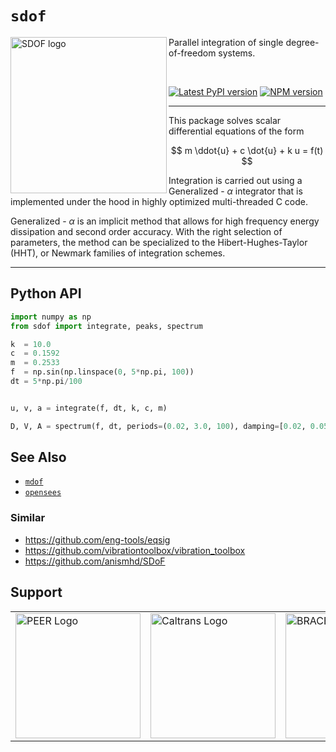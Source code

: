 # `sdof`

<img align="left" src="https://raw.githubusercontent.com/claudioperez/sdof/master/docs/assets/spectrum.svg" width="250px" alt="SDOF logo">

Parallel integration of single degree-of-freedom systems.

<br>

<div style="align:center">

[![Latest PyPI version](https://img.shields.io/pypi/v/sdof?logo=pypi&style=for-the-badge)](https://pypi.python.org/pypi/sdof)
<span class="badge-npmversion"><a href="https://npmjs.org/package/sdof" title="View this project on NPM"><img src="https://img.shields.io/npm/v/sdof.svg?logo=npm&style=for-the-badge" alt="NPM version" /></a></span>

</div>

-------------------------------------------------

This package solves scalar differential equations of the form

$$
m \ddot{u} + c \dot{u} + k u = f(t)
$$

Integration is carried out using a Generalized - $\alpha$ integrator that
is implemented under the hood in highly optimized multi-threaded C code. 

Generalized - $\alpha$ is an implicit method that allows for high frequency energy
dissipation and second order accuracy. With the right selection of parameters,
the method can be specialized to the Hibert-Hughes-Taylor (HHT), or Newmark
families of integration schemes.

<hr />



## Python API

```python
import numpy as np
from sdof import integrate, peaks, spectrum

k  = 10.0
c  = 0.1592
m  = 0.2533
f  = np.sin(np.linspace(0, 5*np.pi, 100))
dt = 5*np.pi/100


u, v, a = integrate(f, dt, k, c, m)

D, V, A = spectrum(f, dt, periods=(0.02, 3.0, 100), damping=[0.02, 0.05])
```

<!--


## Integrator (Adapted from OpenSees docs)

<table>
<tbody>
<tr class="odd">
<td><p><code class="parameter-table-variable">alphaM</code></p></td>
<td><p>$\alpha_M$ factor</p></td>
</tr>
<tr class="even">
<td><p><code class="parameter-table-variable">alphaF</code></p></td>
<td><p>$\alpha_F$ factor</p></td>
</tr>
<tr class="odd">
<td><p><code class="parameter-table-variable">gamma</code></p></td>
<td><p>$\gamma$ factor</p></td>
</tr>
<tr class="even">
<td><p><code class="parameter-table-variable">beta</code></p></td>
<td><p>$\beta$ factor</p></td>
</tr>
</tbody>
</table>

<ol>
<li>$\alpha_F$ and
  $\alpha_M$ are defined differently that in the
  paper, we use $\alpha_F = (1-\alpha_f)$ and
  $\alpha_M=(1-\gamma_m)$ where
  $\alpha_f$ and $\alpha_m$
  are those used in the paper.</li>

<li>Like Newmark and other implicit schemes, the unconditional
  stability of this method applies to linear problems. There are no
  results showing stability of this method over the wide range of
  nonlinear problems that potentially exist. Experience indicates that the
  time step for implicit schemes in nonlinear situations can be much
  greater than those for explicit schemes.</li>

<li>$\alpha_M = 1.0, \alpha_F = 1.0$ produces the Newmark Method.</li>
<li>$\alpha_M = 1.0$ corresponds to the HHT method.</li>
<li>The method is second-order accurate provided $\gamma = \dfrac{1}{2} + \alpha_M - \alpha_F$</li>
<li>The method is unconditionally stable provided $\alpha_M \ge \alpha_F \ge \dfrac{1}{2}, \quad \beta \ge \dfrac{1}{4} +\dfrac{1}{2}(\gamma_M - \gamma_F)$</li>

<li>$\gamma$ and $\beta$
  are optional. The default values ensure the method is unconditionally
  stable, second order accurate and high frequency dissipation is
  maximized.</li>
</ol>
<p>The defaults are:</p>
<dl>
<dt></dt>
<dd>

$$\gamma = \dfrac{1}{2} + \gamma_M - \gamma_F$$

</dd>
</dl>
<p>and</p>
<dl>
<dt></dt>
<dd>

$$\beta = \dfrac{1}{4}(1 + \gamma_M - \gamma_F)^2$$

</dd>
</dl>

### Theory

The generalized $\alpha$ method is a one
step implicit method for solving the transient problem which attempts to
increase the amount of numerical damping present without degrading the order of
accuracy. In the HHT method, the same Newmark approximations are used:

<dl>
<dt></dt>
<dd>

$$u_{t+\Delta t} = u_t + \Delta t \dot u_t + [(0.5 - \beta)
\Delta t^2] \ddot u_t + [\beta \Delta t^2] \ddot u_{t+\Delta t}$$

</dd>
</dl>
<dl>
<dt></dt>
<dd>

$$\dot u_{t+\Delta t} = \dot u_t + [(1-\gamma)\Delta t] \ddot
u_t + [\gamma \Delta t ] \ddot u_{t+\Delta t} $$

</dd>
</dl>
<p>but the time-discrete momentum equation is modified:</p>

$$R_{t + \alpha_M \Delta t} = F_{t+\Delta t}^{\mathrm{ext}} - M \ddot
u_{t + \alpha_M \Delta t} - C \dot u_{t+\alpha_F \Delta t} -
F^{\mathrm{int}}(u_{t + \alpha_F \Delta t})
$$

where the displacements and velocities at the intermediate point are
given by:

$$u_{t+ \alpha_F \Delta t} = (1 - \alpha_F) u_t + \alpha_F
u_{t + \Delta t}$$

$$\dot u_{t+\alpha_F \Delta t} = (1-\alpha_F) \dot u_t +
\alpha_F \dot u_{t + \Delta t}$$

$$\ddot u_{t+\alpha_M \Delta t} = (1-\alpha_M) \ddot u_t +
\alpha_M \ddot u_{t + \Delta t}$$

<p>Following the methods outlined for Newmarks method, linearization of
the nonlinear momentum equation results in the following linear
equations:</p>

$$K_{t+\Delta t}^{*i} d u_{t+\Delta t}^{i+1} = R_{t+\Delta
t}^i$$

$$K_{t+\Delta t}^{*i} = \alpha_F K_t + \alpha_F \frac{\gamma}{\beta \Delta t} C_t + \alpha_M\frac{1}{\beta \Delta t^2}M$$

<p>and</p>

$$R_{t+\Delta t}^i = F_{t + \Delta t}^{\mathrm{ext}} - F(u_{t + \alpha
F \Delta t}^{i-1})^{\mathrm{int}} - C \dot u_{t+\alpha F \Delta t}^{i-1} - M
\ddot u_{t+ \alpha M \Delta t}^{i-1}$$

The linear equations are used to solve for 

$$u_{t+\alpha_F \Delta t}, \dot u_{t + \alpha_F \Delta t} \ddot u_{t+ \alpha M \Delta t}$$

Once convergence has been achieved the displacements,
velocities and accelerations at time $t + \Delta t$ can be computed.

## Compiling

The main integrator is implemented in standard C and can be compiled
as either a Python extension, or Javascript library (via WASM).

### Python

```
pip install .
```

### Javascript

- Install `emscripten` from [here](https://emscripten.org/)
- run `make`. This creates the following files:
  - `dist/fsdof.wasm` - Web assembly - compiled library,
  - `dist/fsdof.js` - interface to binary `fsdof.wasm`

- to test, you can use Python to start an HTTP server in the current directory
  as follows:
  ```shell
  python -m http.server .
  ```


## References

<p>J. Chung, G.M.Hubert. "A Time Integration Algorithm for Structural
   Dynamics with Improved Numerical Dissipation: The
   Generalized - $\alpha$ Method" ASME Journal of
   Applied Mechanics, 60, 371:375, 1993.</p>

<hr />

<p>Code Developed by: <span style="color:blue">fmk</span></p>

-->

## See Also

- [`mdof`](https://pypi.org/project/mdof)
- [`opensees`](https://pypi.org/project/opensees)

### Similar

- https://github.com/eng-tools/eqsig
- https://github.com/vibrationtoolbox/vibration_toolbox
- https://github.com/anismhd/SDoF


## Support

<table align="center">
<tr>

  <td>
    <a href="https://peer.berkeley.edu">
    <img src="https://raw.githubusercontent.com/claudioperez/sdof/master/docs/assets/peer-black-300.png"
         alt="PEER Logo" width="200"/>
    </a>
  </td>

  <td>
    <a href="https://dot.ca.gov/">
    <img src="https://raw.githubusercontent.com/claudioperez/sdof/master/docs/assets/Caltrans.svg.png"
         alt="Caltrans Logo" width="200"/>
    </a>
  </td>

  <td>
    <a href="https://peer.berkeley.edu">
    <img src="https://raw.githubusercontent.com/claudioperez/sdof/master/docs/assets/brace2_logo-new3_ungrouped.svg"
         alt="BRACE2 Logo" width="200"/>
    </a>
  </td>
 
 </tr>
</table>

